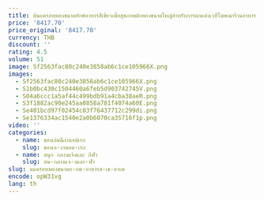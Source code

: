 ```yaml
---
title: ต้นแครอทพองขนาดยักษ์อาหารสีเขียวเพื่อสุขภาพผักพองขนาดใหญ่สําหรับการตกแต่งเวทีโฆษณาร้านอาหาร
price: '8417.70'
price_original: '8417.70'
currency: THB
discount: ''
rating: 4.5
volume: 51
image: Sf2563fac80c240e3858ab6c1ce105966X.png
images:
  - Sf2563fac80c240e3858ab6c1ce105966X.png
  - S1b0bc430c1504460a6feb5d903742745V.png
  - S04a6ccc1a5af44c499bdb91a4cba38aeR.png
  - S3f1882ac90e245aa8858a781f4074a60E.png
  - Se401bcd97f02454c83f76437712c299di.png
  - Se1376334ac1540e2a0b6070ca35716f1p.png
video: ''
categories:
  - name: ของเล่น&งานอดิเรก
    slug: ของเล-งานอด-เรก
  - name: สนุก กลางแจ้งและ กีฬา
    slug: สน-กลางแจ-งและ-ฬา
slug: นแครอทพองขนาดย-กษ-อาหารส-เข-ยวเพ
encode: opW31vg
lang: th
---
```

  